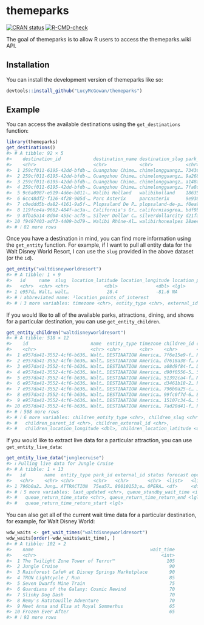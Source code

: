 
<!-- README.md is generated from README.Rmd. Please edit that file -->

# themeparks

<!-- badges: start -->

[![CRAN
status](https://www.r-pkg.org/badges/version/themeparks)](https://CRAN.R-project.org/package=themeparks)
[![R-CMD-check](https://github.com/LucyMcGowan/themeparks/actions/workflows/R-CMD-check.yaml/badge.svg)](https://github.com/LucyMcGowan/themeparks/actions/workflows/R-CMD-check.yaml)
<!-- badges: end -->

The goal of themeparks is to allow R users to access the themeparks.wiki
API.

## Installation

You can install the development version of themeparks like so:

``` r
devtools::install_github("LucyMcGowan/themeparks")
```

## Example

You can access the available destinations using the `get_destinations`
function:

``` r
library(themeparks)
get_destinations()
#> # A tibble: 92 × 5
#>    destination_id            destination_name destination_slug park_id park_name
#>    <chr>                     <chr>            <chr>            <chr>   <chr>    
#>  1 259cf011-6195-42dd-bfdb-… Guangzhou Chime… chimelongguangz… 73436f… Chimelon…
#>  2 259cf011-6195-42dd-bfdb-… Guangzhou Chime… chimelongguangz… 9a268a… Chimelon…
#>  3 259cf011-6195-42dd-bfdb-… Guangzhou Chime… chimelongguangz… a148a9… Chimelon…
#>  4 259cf011-6195-42dd-bfdb-… Guangzhou Chime… chimelongguangz… 7fa8dc… Chimelon…
#>  5 9c6a0987-e519-4d6e-b011-… Walibi Holland   walibiholland    18635b… Walibi H…
#>  6 6cc48df2-f126-4f28-905d-… Parc Asterix     parcasterix      9e9386… Parc Ast…
#>  7 c0eddd5b-da82-4161-9a5f-… Plopsaland De P… plopsaland-de-p… f0ea9b… Plopsala…
#>  8 119fce4a-9662-484f-ac3a-… California's Gr… californiasgrea… bdf9b5… Californ…
#>  9 8fba5a14-8d04-455c-acf8-… Silver Dollar C… silverdollarcity d21fac… Silver D…
#> 10 f9497403-adf3-4409-bd79-… Walibi Rhône-Al… walibirhonealpes 28aee1… Walibi R…
#> # ℹ 82 more rows
```

Once you have a destination in mind, you can find more information using
the `get_entity` function. For example, if I want to pull all entity
data for the Walt Disney World Resort, I can use the `slug` provided in
the above dataset (or the `id`).

``` r
get_entity("waltdisneyworldresort")
#> # A tibble: 1 × 9
#>   id     name  slug  location_latitude location_longitude location_points_of_i…¹
#>   <chr>  <chr> <chr>             <dbl>              <dbl> <lgl>                 
#> 1 e957d… Walt… walt…              28.4              -81.6 NA                    
#> # ℹ abbreviated name: ¹​location_points_of_interest
#> # ℹ 3 more variables: timezone <chr>, entity_type <chr>, external_id <chr>
```

If you would like to all of the available parks, attractions, dining,
and shows for a particular destination, you can use
`get_entity_children`.

``` r
get_entity_children("waltdisneyworldresort")
#> # A tibble: 518 × 12
#>    id                       name  entity_type timezone children_id children_name
#>    <chr>                    <chr> <chr>       <chr>    <chr>       <chr>        
#>  1 e957da41-3552-4cf6-b636… Walt… DESTINATION America… 7f6e15e9-f… Hoop-Dee-Doo…
#>  2 e957da41-3552-4cf6-b636… Walt… DESTINATION America… d7618a38-f… Amare        
#>  3 e957da41-3552-4cf6-b636… Walt… DESTINATION America… a08d9f84-f… DiVine       
#>  4 e957da41-3552-4cf6-b636… Walt… DESTINATION America… d90f0556-5… Stir         
#>  5 e957da41-3552-4cf6-b636… Walt… DESTINATION America… 51392ca4-f… Main Street …
#>  6 e957da41-3552-4cf6-b636… Walt… DESTINATION America… d3461b18-2… Pizza al Tag…
#>  7 e957da41-3552-4cf6-b636… Walt… DESTINATION America… 796b0a25-c… Jungle Cruise
#>  8 e957da41-3552-4cf6-b636… Walt… DESTINATION America… 99fc0f7d-6… Blue Ribbon …
#>  9 e957da41-3552-4cf6-b636… Walt… DESTINATION America… 15107c34-6… Space 220 Lo…
#> 10 e957da41-3552-4cf6-b636… Walt… DESTINATION America… 7ad20d41-f… Planet Holly…
#> # ℹ 508 more rows
#> # ℹ 6 more variables: children_entity_type <chr>, children_slug <chr>,
#> #   children_parent_id <chr>, children_external_id <chr>,
#> #   children_location_longitude <dbl>, children_location_latitude <dbl>
```

If you would like to extract live data for a particular attraction, you
can use `get_entity_live_data`:

``` r
get_entity_live_data("junglecruise")
#> ℹ Pulling live data for Jungle Cruise
#> # A tibble: 1 × 13
#>   id       name  entity_type park_id external_id status forecast operating_hours
#>   <chr>    <chr> <chr>       <chr>   <chr>       <chr>  <list>   <list>         
#> 1 796b0a2… Jung… ATTRACTION  75ea57… 80010153;e… OPERA… <df>     <df [1 × 3]>   
#> # ℹ 5 more variables: last_updated <chr>, queue_standby_wait_time <int>,
#> #   queue_return_time_state <chr>, queue_return_time_return_end <lgl>,
#> #   queue_return_time_return_start <lgl>
```

You can also get all of the current wait time data for a particular
destination, for example, for Walt Disney World:

``` r
wdw_waits <- get_wait_times("waltdisneyworldresort")
wdw_waits[order(-wdw_waits$wait_time), ]
#> # A tibble: 102 × 2
#>    name                                           wait_time
#>    <chr>                                              <int>
#>  1 The Twilight Zone Tower of Terror™                   105
#>  2 Jungle Cruise                                         90
#>  3 Rainforest Cafe® at Disney Springs Marketplace        90
#>  4 TRON Lightcycle / Run                                 85
#>  5 Seven Dwarfs Mine Train                               75
#>  6 Guardians of the Galaxy: Cosmic Rewind                70
#>  7 Slinky Dog Dash                                       70
#>  8 Remy's Ratatouille Adventure                          70
#>  9 Meet Anna and Elsa at Royal Sommerhus                 65
#> 10 Frozen Ever After                                     65
#> # ℹ 92 more rows
```
